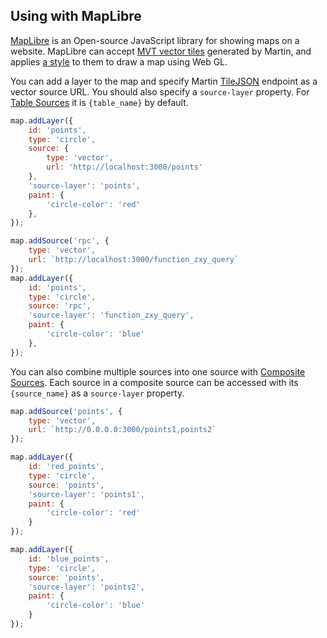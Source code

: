 ## Using with MapLibre

[MapLibre](https://maplibre.org/maplibre-gl-js/docs/) is an Open-source JavaScript library for showing maps on a
website. MapLibre can accept [MVT vector tiles](https://github.com/mapbox/vector-tile-spec) generated by Martin, and
applies [a style](https://maplibre.org/maplibre-style-spec/) to them to draw a map using Web GL.

You can add a layer to the map and specify Martin [TileJSON](https://github.com/mapbox/tilejson-spec) endpoint as a
vector source URL. You should also specify a `source-layer` property. For [Table Sources](sources-pg-tables.md) it
is `{table_name}` by default.

```js
map.addLayer({
    id: 'points',
    type: 'circle',
    source: {
        type: 'vector',
        url: 'http://localhost:3000/points'
    },
    'source-layer': 'points',
    paint: {
        'circle-color': 'red'
    },
});
```

```js
map.addSource('rpc', {
    type: 'vector',
    url: `http://localhost:3000/function_zxy_query`
});
map.addLayer({
    id: 'points',
    type: 'circle',
    source: 'rpc',
    'source-layer': 'function_zxy_query',
    paint: {
        'circle-color': 'blue'
    },
});
```

You can also combine multiple sources into one source with [Composite Sources](sources-composite.md). Each source in a
composite source can be accessed with its `{source_name}` as a `source-layer` property.

```js
map.addSource('points', {
    type: 'vector',
    url: `http://0.0.0.0:3000/points1,points2`
});

map.addLayer({
    id: 'red_points',
    type: 'circle',
    source: 'points',
    'source-layer': 'points1',
    paint: {
        'circle-color': 'red'
    }
});

map.addLayer({
    id: 'blue_points',
    type: 'circle',
    source: 'points',
    'source-layer': 'points2',
    paint: {
        'circle-color': 'blue'
    }
});
```
